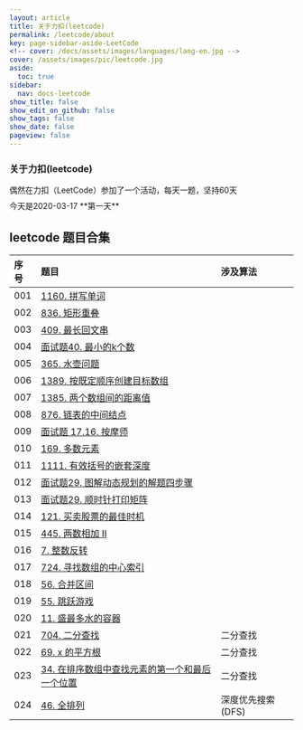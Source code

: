 ```yaml
---
layout: article
title: 关于力扣(leetcode)
permalink: /leetcode/about
key: page-sidebar-aside-LeetCode
<!-- cover: /docs/assets/images/languages/lang-en.jpg -->
cover: /assets/images/pic/leetcode.jpg
aside:
  toc: true
sidebar:
  nav: docs-leetcode
show_title: false
show_edit_on_github: false
show_tags: false
show_date: false
pageview: false
---
```

<style>
  .hero-example p {
    margin: .5rem 0;
  }
  .hero-example--height {
    height: 500px;
  }
  .hero-fill-example {
    background-color: #ccc;
  }
  .hero-fill-example--dark {
    background-color: #123;
  }
  .hero-bg-image-example {
    background-image: url("/docs/assets/images/cover1.jpg");
  }
  .hero-bg-image-example--linear-gradient {
    background-image: linear-gradient(135deg, rgba(255, 69, 0, .5), rgba(255, 197, 0, .2)), url("/docs/assets/images/cover1.jpg");
  }
</style>

<div class="hero hero-example hero--dark hero-bg-image-example my-3">
  <div class="hero__content">
    <h3>关于力扣(leetcode)</h3>
    <p>偶然在力扣（LeetCode）参加了一个活动，每天一题，坚持60天</p>
    <p>今天是2020-03-17 **第一天**</p>
  </div>
</div>

## leetcode 题目合集

|序号| 题目 | 涉及算法 |
| :-----| :-----|:-----|
|001| [1160. 拼写单词](/leetcode/2020/0317/001) |    |
|002| [836. 矩形重叠](/leetcode/2020/0318/002) |    |
|003| [409. 最长回文串](/leetcode/2020/0319/003) |    |
|004| [面试题40. 最小的k个数](/leetcode/2020/0320/004) |    |
|005| [365. 水壶问题](/leetcode/2020/0321/005) |    |
|006| [1389. 按既定顺序创建目标数组](/leetcode/2020/0322/006) |    |
|007| [1385. 两个数组间的距离值](/leetcode/2020/0322/007) |    |
|008| [876. 链表的中间结点](/leetcode/2020/0323/008) |    |
|009| [面试题 17.16. 按摩师](/leetcode/2020/0324/009) |    |
|010| [169. 多数元素](/leetcode/2020/0325/010) |    |
|011| [1111. 有效括号的嵌套深度](/leetcode/2020/0401/012) |    |
|012| [面试题29. 图解动态规划的解题四步骤](/leetcode/2020/0402/013) |    |
|013| [面试题29. 顺时针打印矩阵](/leetcode/2020/0411/014) |    |
|014| [121. 买卖股票的最佳时机](/leetcode/2020/0412/015) |    |
|015| [445. 两数相加 II](/leetcode/2020/0414/016) |    |
|016| [7. 整数反转](/leetcode/2020/0415/017) |    |
|017| [724. 寻找数组的中心索引](/leetcode/2020/0415/018) |    |
|018| [56. 合并区间](/leetcode/2020/0415/018) |    |
|019| [55. 跳跃游戏](/leetcode/2020/0417/020) |    |
|020| [11. 盛最多水的容器](/leetcode/2020/0418/021) |    |
|021| [704. 二分查找](/leetcode/2020/0419/022) | 二分查找   |
|022| [69. x 的平方根](/leetcode/2020/0423/023) |  二分查找  |
|023| [34. 在排序数组中查找元素的第一个和最后一个位置](/leetcode/2020/0423/024) |  二分查找  |
|024| [46. 全排列](/leetcode/2020/0425/025) | 深度优先搜索(DFS)   |
